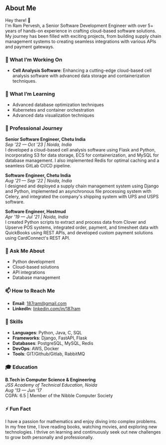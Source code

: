 ## About Me

Hey there! 👋  
I'm Ram Pervesh, a Senior Software Development Engineer with over 5+ years of hands-on experience in crafting cloud-based software solutions. My journey has been filled with exciting projects, from building supply chain management systems to creating seamless integrations with various APIs and payment gateways.

### 🚀 What I’m Working On
- **Cell Analysis Software**: Enhancing a cutting-edge cloud-based cell analysis software with advanced data storage and containerization techniques.

### 🌱 What I’m Learning
- Advanced database optimization techniques
- Kubernetes and container orchestration
- Advanced data visualization techniques

### 💼 Professional Journey

**Senior Software Engineer, Chetu India**  
*Sep '22 — Oct '23 | Noida, India*  
I developed a cloud-based cell analysis software using Flask and Python, incorporating S3 for data storage, ECS for containerization, and MySQL for database management. I also implemented Redis for optimal caching and a seamless GitLab CI/CD pipeline.

**Software Engineer, Chetu India**  
*Aug '21 — Sep '22 | Noida, India*  
I designed and deployed a supply chain management system using Django and Python, implemented an asynchronous file processing system with Celery, and integrated the company's shipping system with UPS and USPS software.

**Software Engineer, Hostmud**  
*Apr '19 — Jul '21 | Noida, India*  
I created Python scripts to extract and process data from Clover and Upserve POS systems, integrated order, payment, and timesheet data with QuickBooks using REST APIs, and developed custom payment solutions using CardConnect's REST API.

### 💬 Ask Me About
- Python development
- Cloud-based solutions
- API integrations
- Database management

### 📫 How to Reach Me
- **Email**: 187ram@gmail.com
- **LinkedIn**: [linkedin.com/in/187ram](https://linkedin.com/in/187ram)

### 🌟 Skills
- **Languages**: Python, Java, C, SQL
- **Frameworks**: Django, FastAPI, Flask
- **Databases**: PostgreSQL, MySQL, Redis
- **DevOps**: AWS, Docker
- **Tools**: GIT/Github/Gitlab, RabbitMQ

### 🎓 Education
**B.Tech in Computer Science & Engineering**  
*JSS Academy of Technical Education, Noida*  
*Aug '13 — Jun '17*  
CGPA: 6.5 | Member of the Nibble Computer Society

### ⚡ Fun Fact
I have a passion for mathematics and enjoy diving into complex problems. In my free time, I love reading books, watching movies, and exploring new technologies. I thrive on learning and continuously seek out new challenges to grow both personally and professionally.
